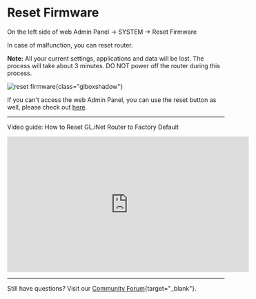 # Reset Firmware

On the left side of web Admin Panel -> SYSTEM -> Reset Firmware

In case of malfunction, you can reset router.

**Note:** All your current settings, applications and data will be lost. The process will take about 3 minutes. DO NOT power off the router during this process.

![reset firmware](https://static.gl-inet.com/docs/en/4/tutorials/reset_firmware/reset_firmware.png){class="glboxshadow"}

If you can't access the web Admin Panel, you can use the reset button as well, please check out [here](../repair_network_or_reset_firmware/#reset-to-factory).

---

Video guide: How to Reset GL.iNet Router to Factory Default

<iframe width="560" height="315" src="https://www.youtube.com/embed/ON6PtGH_HJw" title="YouTube video player" frameborder="0" allow="accelerometer; autoplay; clipboard-write; encrypted-media; gyroscope; picture-in-picture" allowfullscreen></iframe>

---

Still have questions? Visit our [Community Forum](https://forum.gl-inet.com){target="_blank"}.
